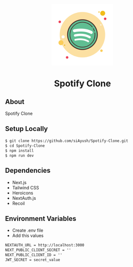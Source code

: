 <div align="center">
    <img src="./public/spotify.svg" width="200" height="200"> 
    <h1>Spotify Clone</h1>
</div>

## About

Spotify Clone

## Setup Locally

```
$ git clone https://github.com/siAyush/Spotify-Clone.git
$ cd Spotify-Clone
$ npm install
$ npm run dev
```

## Dependencies

- Next.js
- Tailwind CSS
- Heroicons
- NextAuth.js
- Recoil

## Environment Variables
- Create .env file
-  Add this values
```
NEXTAUTH_URL = http://localhost:3000
NEXT_PUBLIC_CLIENT_SECRET = ''
NEXT_PUBLIC_CLIENT_ID = ''
JWT_SECRET = secret_value
```